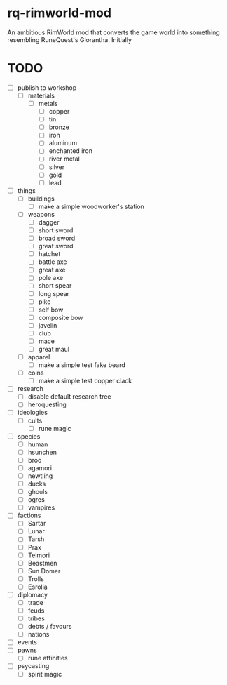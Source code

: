 # rq-rimworld-mod
An ambitious RimWorld mod that converts the game world into something resembling RuneQuest's Glorantha.
Initially

# TODO
- [ ] publish to workshop
  - [ ] materials
    - [ ] metals
      - [ ] copper
      - [ ] tin
      - [ ] bronze
      - [ ] iron
      - [ ] aluminum
      - [ ] enchanted iron
      - [ ] river metal
      - [ ] silver
      - [ ] gold
      - [ ] lead
- [ ] things
  - [ ] buildings
    - [ ] make a simple woodworker's station
  - [ ] weapons
    - [ ] dagger
    - [ ] short sword
    - [ ] broad sword
    - [ ] great sword
    - [ ] hatchet
    - [ ] battle axe
    - [ ] great axe
    - [ ] pole axe
    - [ ] short spear
    - [ ] long spear
    - [ ] pike
    - [ ] self bow
    - [ ] composite bow
    - [ ] javelin
    - [ ] club
    - [ ] mace
    - [ ] great maul
  - [ ] apparel
    - [ ] make a simple test fake beard
  - [ ] coins
    - [ ] make a simple test copper clack
- [ ] research
    - [ ] disable default research tree
    - [ ] heroquesting
- [ ] ideologies
    - [ ] cults
        - [ ] rune magic
- [ ] species
  - [ ] human
  - [ ] hsunchen
  - [ ] broo
  - [ ] agamori
  - [ ] newtling
  - [ ] ducks
  - [ ] ghouls
  - [ ] ogres
  - [ ] vampires
- [ ] factions
  - [ ] Sartar
  - [ ] Lunar
  - [ ] Tarsh
  - [ ] Prax
  - [ ] Telmori
  - [ ] Beastmen
  - [ ] Sun Domer
  - [ ] Trolls
  - [ ] Esrolia
- [ ] diplomacy
  - [ ] trade
  - [ ] feuds
  - [ ] tribes
  - [ ] debts / favours
  - [ ] nations
- [ ] events
- [ ] pawns
    - [ ] rune affinities
- [ ] psycasting
    - [ ] spirit magic
